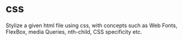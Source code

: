 # css
Stylize a given html file using css, with concepts such as Web Fonts, FlexBox, media Queries, nth-child, CSS specificity etc.
